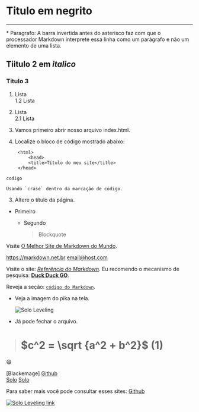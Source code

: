 # Titulo em **negrito** #
--------------

\* Paragrafo: A barra invertida antes do asterisco faz com que o processador Markdown interprete essa linha como um parágrafo e não um elemento de uma lista.



## Tiitulo 2 em *italico* ##
### Titulo 3 ###

1.  Lista  
  1.2 Lista  
2.  Lista  
  2.1 Lista  
  
1. Vamos primeiro abrir nosso arquivo index.html.
2. Localize o bloco de código mostrado abaixo:

        <html>
            <head>
            <title>Título do meu site</title>
        </head>
        
`codigo`

``Usando `crase` dentro da marcação de código.``

3. Altere o título da página.
  
  * Primeiro  
    * Segundo  
    
      > Blockquote  
      
  Visite [O Melhor Site de Markdown do Mundo](https://markdown.net.br "A referência definitiva do Markdown.").   
  
  <https://markdown.net.br>
<email@host.com>

Visite o site: *[Referência do Markdown](https://markdown.net.br)*.
Eu recomendo o mecanismo de pesquisa: **[Duck Duck GO](https://duckduckgo.com/)**.

Reveja a seção: [`código do Markdown`](https://markdown.net.br).  
  
- Veja a imagem do pika na tela.

    ![Solo Leveling](https://i.pinimg.com/736x/0c/c7/2f/0cc72f733ceac82c1df846becef1c43b.jpg "Solo Leveling")

- Já pode fechar o arquivo.
    
> # $c^2 = \sqrt {a^2 + b^2}$ (1) #

:smile:

[Blackemage] [Github]  
[Solo] [Solo]  

[Github]: <https://github.com/Blackemage> "Blackemage - Github"  
[Solo]: <https://wallpapercave.com/wp/wp5460419.jpg> "Solo"  

Para saber mais você pode consultar esses sites: [Github](https://github.com/Blackemage "Blackemage - Github")

[![Solo Leveling link](https://wallpapercave.com/wp/wp5460419.jpg "Solo")](https://www.pontofrio.com.br/solo-leveling-volume-03-full-color-1545607749/p/1545607749?utm_medium=cpc&utm_source=bing_ads&IdSku=1545607749&idLojista=152891&gclid=5bf0e98a60ac1ed4df928dad42b5a2f0&gclsrc=3p.ds&&utm_campaign=3P_smart-shopping-bing-teste&msclkid=5bf0e98a60ac1ed4df928dad42b5a2f0)
